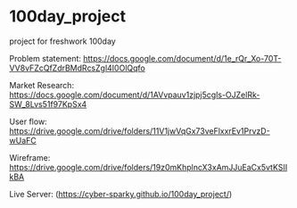 # 100day_project

project for freshwork 100day

Problem statement: https://docs.google.com/document/d/1e_rQr_Xo-70T-VV8vFZcQfZdrBMdRcsZgl4I0OlQqfo

Market Research: https://docs.google.com/document/d/1AVvpauv1zjpj5cgls-OJZelRk-SW_8Lvs51f97KpSx4

User flow: https://drive.google.com/drive/folders/11V1jwVqGx73veFlxxrEv1PrvzD-wUaFC

Wireframe: https://drive.google.com/drive/folders/19z0mKhplncX3xAmJJuEaCx5vtKSIIkBA

Live Server: (https://cyber-sparky.github.io/100day_project/)
